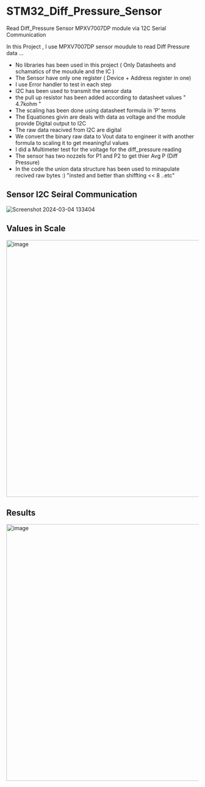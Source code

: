 # STM32_Diff_Pressure_Sensor
Read Diff_Pressure Sensor MPXV7007DP module via 12C Serial Communication 

In this Project , I use MPXV7007DP sensor moudule to read Diff Pressure data ...
- No libraries has been used in this project  ( Only Datasheets and schamatics of the moudule and the IC )
- The Sensor have only one register ( Device + Address register in one)
- I use Error handler to test in each step
- I2C has been used to transmit the sensor data
- the pull up resistor has been added according to datasheet values " 4.7kohm "
- The scaling has been done using datasheet formula in 'P' terms
- The Equationes givin are deals with data as voltage and the module provide Digital output to I2C
- The raw data reacived from I2C are digital
- We convert the binary raw data to Vout data to engineer it with another formula to scaling it to get meaningful values
- I did a Multimeter test for the voltage for the diff_pressure reading
- The sensor has two nozzels for P1 and P2 to get thier Avg P (Diff Pressure)
- In the code the union data structure has been used to minapulate recived raw bytes :) "insted and better than shiffting << 8 ..etc"

## Sensor I2C Seiral Communication 
  ![Screenshot 2024-03-04 133404](https://github.com/SumayyahAli/STM32_Diff_Pressure_Sensor/assets/66629518/b51cd8cd-d2b8-435b-829a-f7a1897330f2)

## Values in Scale
<img width="672" alt="image" src="https://github.com/SumayyahAli/STM32_Diff_Pressure_Sensor/assets/66629518/85574c8d-c6be-4444-a636-0048b32791ba">

  ## Results
<img width="672" alt="image" src="https://github.com/SumayyahAli/STM32_Diff_Pressure_Sensor/assets/66629518/5405454b-5f39-4956-b4da-f99d359991d4">


